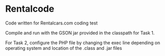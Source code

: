 # Rentalcode
Code written for Rentalcars.com coding test

Compile and run with the GSON jar provided in the classpath for Task 1. 

For Task 2, configure the PHP file by changing the exec line depending on operating system and location of the .class and .jar files
